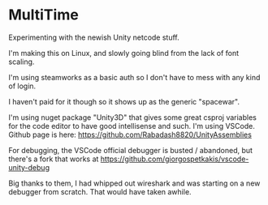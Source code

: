 # MultiTime
Experimenting with the newish Unity netcode stuff.

I'm making this on Linux, and slowly going blind from the lack of font scaling.

I'm using steamworks as a basic auth so I don't have to mess with any kind of login.

I haven't paid for it though so it shows up as the generic "spacewar".

I'm using nuget package "Unity3D" that gives some great csproj variables for the code editor to have good intellisense and such.  I'm using VSCode.  Github page is here:  https://github.com/Rabadash8820/UnityAssemblies

For debugging, the VSCode official debugger is busted / abandoned, but there's a fork that works at https://github.com/giorgospetkakis/vscode-unity-debug

Big thanks to them, I had whipped out wireshark and was starting on a new debugger from scratch.  That would have taken awhile.